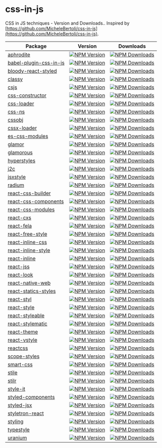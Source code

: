 # css-in-js
CSS in JS techniques - Version and Downloads.. Inspired by [https://github.com/MicheleBertoli/css-in-js](https://github.com/MicheleBertoli/css-in-js).

| Package | Version | Downloads | 
|---------|:-------:|:---------:|
[aphrodite](https://github.com/Khan/aphrodite) | [![NPM Version](https://img.shields.io/npm/v/aphrodite.svg?style=flat-square)](https://www.npmjs.com/package/aphrodite) | [![NPM Downloads](https://img.shields.io/npm/dm/aphrodite.svg?style=flat-square)](https://www.npmjs.com/package/aphrodite) |
[babel-plugin-css-in-js](https://github.com/martinandert/babel-plugin-css-in-js) | [![NPM Version](https://img.shields.io/npm/v/babel-plugin-css-in-js.svg?style=flat-square)](https://www.npmjs.com/package/babel-plugin-css-in-js) | [![NPM Downloads](https://img.shields.io/npm/dm/babel-plugin-css-in-js.svg?style=flat-square)](https://www.npmjs.com/package/babel-plugin-css-in-js) |
[bloody-react-styled](https://github.com/bloodyowl/react-styled) | [![NPM Version](https://img.shields.io/npm/v/bloody-react-styled.svg?style=flat-square)](https://www.npmjs.com/package/bloody-react-styled) | [![NPM Downloads](https://img.shields.io/npm/dm/bloody-react-styled.svg?style=flat-square)](https://www.npmjs.com/package/bloody-react-styled) |
[classy](https://github.com/inturn/classy) | [![NPM Version](https://img.shields.io/npm/v/classy.svg?style=flat-square)](https://www.npmjs.com/package/classy) | [![NPM Downloads](https://img.shields.io/npm/dm/classy.svg?style=flat-square)](https://www.npmjs.com/package/classy) |
[csjs](https://github.com/rtsao/csjs) | [![NPM Version](https://img.shields.io/npm/v/csjs.svg?style=flat-square)](https://www.npmjs.com/package/csjs) | [![NPM Downloads](https://img.shields.io/npm/dm/csjs.svg?style=flat-square)](https://www.npmjs.com/package/csjs) |
[css-constructor](https://github.com/siddharthkp/css-constructor) | [![NPM Version](https://img.shields.io/npm/v/css-constructor.svg?style=flat-square)](https://www.npmjs.com/package/css-constructor) | [![NPM Downloads](https://img.shields.io/npm/dm/css-constructor.svg?style=flat-square)](https://www.npmjs.com/package/css-constructor) |
[css-loader](https://github.com/webpack/css-loader) | [![NPM Version](https://img.shields.io/npm/v/css-loader.svg?style=flat-square)](https://www.npmjs.com/package/css-loader) | [![NPM Downloads](https://img.shields.io/npm/dm/css-loader.svg?style=flat-square)](https://www.npmjs.com/package/css-loader) |
[css-ns](https://github.com/jareware/css-ns) | [![NPM Version](https://img.shields.io/npm/v/css-ns.svg?style=flat-square)](https://www.npmjs.com/package/css-ns) | [![NPM Downloads](https://img.shields.io/npm/dm/css-ns.svg?style=flat-square)](https://www.npmjs.com/package/css-ns) |
[cssobj](https://github.com/cssobj/cssobj) | [![NPM Version](https://img.shields.io/npm/v/cssobj.svg?style=flat-square)](https://www.npmjs.com/package/cssobj) | [![NPM Downloads](https://img.shields.io/npm/dm/cssobj.svg?style=flat-square)](https://www.npmjs.com/package/cssobj) |
[cssx-loader](https://github.com/krasimir/cssx) | [![NPM Version](https://img.shields.io/npm/v/cssx-loader.svg?style=flat-square)](https://www.npmjs.com/package/cssx-loader) | [![NPM Downloads](https://img.shields.io/npm/dm/cssx-loader.svg?style=flat-square)](https://www.npmjs.com/package/cssx-loader) |
[es-css-modules](https://github.com/jacobp100/es-css-modules) | [![NPM Version](https://img.shields.io/npm/v/es-css-modules.svg?style=flat-square)](https://www.npmjs.com/package/es-css-modules) | [![NPM Downloads](https://img.shields.io/npm/dm/es-css-modules.svg?style=flat-square)](https://www.npmjs.com/package/es-css-modules) |
[glamor](https://github.com/threepointone/glamor) | [![NPM Version](https://img.shields.io/npm/v/glamor.svg?style=flat-square)](https://www.npmjs.com/package/glamor) | [![NPM Downloads](https://img.shields.io/npm/dm/glamor.svg?style=flat-square)](https://www.npmjs.com/package/glamor) |
[glamorous](https://github.com/paypal/glamorous) | [![NPM Version](https://img.shields.io/npm/v/glamorous.svg?style=flat-square)](https://www.npmjs.com/package/glamorous) | [![NPM Downloads](https://img.shields.io/npm/dm/glamorous.svg?style=flat-square)](https://www.npmjs.com/package/glamorous) |
[hyperstyles](https://github.com/colingourlay/hyperstyles) | [![NPM Version](https://img.shields.io/npm/v/hyperstyles.svg?style=flat-square)](https://www.npmjs.com/package/hyperstyles) | [![NPM Downloads](https://img.shields.io/npm/dm/hyperstyles.svg?style=flat-square)](https://www.npmjs.com/package/hyperstyles) |
[j2c](https://github.com/j2css/j2c) | [![NPM Version](https://img.shields.io/npm/v/j2c.svg?style=flat-square)](https://www.npmjs.com/package/j2c) | [![NPM Downloads](https://img.shields.io/npm/dm/j2c.svg?style=flat-square)](https://www.npmjs.com/package/j2c) |
[jsxstyle](https://github.com/petehunt/jsxstyle) | [![NPM Version](https://img.shields.io/npm/v/jsxstyle.svg?style=flat-square)](https://www.npmjs.com/package/jsxstyle) | [![NPM Downloads](https://img.shields.io/npm/dm/jsxstyle.svg?style=flat-square)](https://www.npmjs.com/package/jsxstyle) |
[radium](https://github.com/FormidableLabs/radium) | [![NPM Version](https://img.shields.io/npm/v/radium.svg?style=flat-square)](https://www.npmjs.com/package/radium) | [![NPM Downloads](https://img.shields.io/npm/dm/radium.svg?style=flat-square)](https://www.npmjs.com/package/radium) |
[react-css-builder](https://github.com/jhudson8/react-css-builder) | [![NPM Version](https://img.shields.io/npm/v/react-css-builder.svg?style=flat-square)](https://www.npmjs.com/package/react-css-builder) | [![NPM Downloads](https://img.shields.io/npm/dm/react-css-builder.svg?style=flat-square)](https://www.npmjs.com/package/react-css-builder) |
[react-css-components](https://github.com/andreypopp/react-css-components) | [![NPM Version](https://img.shields.io/npm/v/react-css-components.svg?style=flat-square)](https://www.npmjs.com/package/react-css-components) | [![NPM Downloads](https://img.shields.io/npm/dm/react-css-components.svg?style=flat-square)](https://www.npmjs.com/package/react-css-components) |
[react-css-modules](https://github.com/gajus/react-css-modules) | [![NPM Version](https://img.shields.io/npm/v/react-css-modules.svg?style=flat-square)](https://www.npmjs.com/package/react-css-modules) | [![NPM Downloads](https://img.shields.io/npm/dm/react-css-modules.svg?style=flat-square)](https://www.npmjs.com/package/react-css-modules) |
[react-cxs](https://github.com/jxnblk/react-cxs) | [![NPM Version](https://img.shields.io/npm/v/react-cxs.svg?style=flat-square)](https://www.npmjs.com/package/react-cxs) | [![NPM Downloads](https://img.shields.io/npm/dm/react-cxs.svg?style=flat-square)](https://www.npmjs.com/package/react-cxs) |
[react-fela](https://github.com/rofrischmann/fela/tree/master/packages/react-fela) | [![NPM Version](https://img.shields.io/npm/v/react-fela.svg?style=flat-square)](https://www.npmjs.com/package/react-fela) | [![NPM Downloads](https://img.shields.io/npm/dm/react-fela.svg?style=flat-square)](https://www.npmjs.com/package/react-fela) |
[react-free-style](https://github.com/blakeembrey/react-free-style) | [![NPM Version](https://img.shields.io/npm/v/react-free-style.svg?style=flat-square)](https://www.npmjs.com/package/react-free-style) | [![NPM Downloads](https://img.shields.io/npm/dm/react-free-style.svg?style=flat-square)](https://www.npmjs.com/package/react-free-style) |
[react-inline-css](https://github.com/RickWong/react-inline-css) | [![NPM Version](https://img.shields.io/npm/v/react-inline-css.svg?style=flat-square)](https://www.npmjs.com/package/react-inline-css) | [![NPM Downloads](https://img.shields.io/npm/dm/react-inline-css.svg?style=flat-square)](https://www.npmjs.com/package/react-inline-css) |
[react-inline-style](https://github.com/dowjones/react-inline-style) | [![NPM Version](https://img.shields.io/npm/v/react-inline-style.svg?style=flat-square)](https://www.npmjs.com/package/react-inline-style) | [![NPM Downloads](https://img.shields.io/npm/dm/react-inline-style.svg?style=flat-square)](https://www.npmjs.com/package/react-inline-style) |
[react-inline](https://github.com/martinandert/react-inline) | [![NPM Version](https://img.shields.io/npm/v/react-inline.svg?style=flat-square)](https://www.npmjs.com/package/react-inline) | [![NPM Downloads](https://img.shields.io/npm/dm/react-inline.svg?style=flat-square)](https://www.npmjs.com/package/react-inline) |
[react-jss](https://github.com/jsstyles/react-jss) | [![NPM Version](https://img.shields.io/npm/v/react-jss.svg?style=flat-square)](https://www.npmjs.com/package/react-jss) | [![NPM Downloads](https://img.shields.io/npm/dm/react-jss.svg?style=flat-square)](https://www.npmjs.com/package/react-jss) |
[react-look](https://github.com/rofrischmann/react-look) | [![NPM Version](https://img.shields.io/npm/v/react-look.svg?style=flat-square)](https://www.npmjs.com/package/react-look) | [![NPM Downloads](https://img.shields.io/npm/dm/react-look.svg?style=flat-square)](https://www.npmjs.com/package/react-look) |
[react-native-web](https://github.com/necolas/react-native-web) | [![NPM Version](https://img.shields.io/npm/v/react-native-web.svg?style=flat-square)](https://www.npmjs.com/package/react-native-web) | [![NPM Downloads](https://img.shields.io/npm/dm/react-native-web.svg?style=flat-square)](https://www.npmjs.com/package/react-native-web) |
[react-statics-styles](https://github.com/elierotenberg/react-statics-styles) | [![NPM Version](https://img.shields.io/npm/v/react-statics-styles.svg?style=flat-square)](https://www.npmjs.com/package/react-statics-styles) | [![NPM Downloads](https://img.shields.io/npm/dm/react-statics-styles.svg?style=flat-square)](https://www.npmjs.com/package/react-statics-styles) |
[react-styl](https://github.com/nick/react-styl) | [![NPM Version](https://img.shields.io/npm/v/react-styl.svg?style=flat-square)](https://www.npmjs.com/package/react-styl) | [![NPM Downloads](https://img.shields.io/npm/dm/react-styl.svg?style=flat-square)](https://www.npmjs.com/package/react-styl) |
[react-style](https://github.com/js-next/react-style) | [![NPM Version](https://img.shields.io/npm/v/react-style.svg?style=flat-square)](https://www.npmjs.com/package/react-style) | [![NPM Downloads](https://img.shields.io/npm/dm/react-style.svg?style=flat-square)](https://www.npmjs.com/package/react-style) |
[react-styleable](https://github.com/pluralsight/react-styleable) | [![NPM Version](https://img.shields.io/npm/v/react-styleable.svg?style=flat-square)](https://www.npmjs.com/package/react-styleable) | [![NPM Downloads](https://img.shields.io/npm/dm/react-styleable.svg?style=flat-square)](https://www.npmjs.com/package/react-styleable) |
[react-stylematic](https://github.com/rtsao/react-stylematic) | [![NPM Version](https://img.shields.io/npm/v/react-stylematic.svg?style=flat-square)](https://www.npmjs.com/package/react-stylematic) | [![NPM Downloads](https://img.shields.io/npm/dm/react-stylematic.svg?style=flat-square)](https://www.npmjs.com/package/react-stylematic) |
[react-theme](https://github.com/azazdeaz/react-theme) | [![NPM Version](https://img.shields.io/npm/v/react-theme.svg?style=flat-square)](https://www.npmjs.com/package/react-theme) | [![NPM Downloads](https://img.shields.io/npm/dm/react-theme.svg?style=flat-square)](https://www.npmjs.com/package/react-theme) |
[react-vstyle](https://github.com/fdecampredon/react-vstyle) | [![NPM Version](https://img.shields.io/npm/v/react-vstyle.svg?style=flat-square)](https://www.npmjs.com/package/react-vstyle) | [![NPM Downloads](https://img.shields.io/npm/dm/react-vstyle.svg?style=flat-square)](https://www.npmjs.com/package/react-vstyle) |
[reactcss](https://github.com/casesandberg/reactcss) | [![NPM Version](https://img.shields.io/npm/v/reactcss.svg?style=flat-square)](https://www.npmjs.com/package/reactcss) | [![NPM Downloads](https://img.shields.io/npm/dm/reactcss.svg?style=flat-square)](https://www.npmjs.com/package/reactcss) |
[scope-styles](https://github.com/rtsao/scope-styles) | [![NPM Version](https://img.shields.io/npm/v/scope-styles.svg?style=flat-square)](https://www.npmjs.com/package/scope-styles) | [![NPM Downloads](https://img.shields.io/npm/dm/scope-styles.svg?style=flat-square)](https://www.npmjs.com/package/scope-styles) |
[smart-css](https://github.com/hackhat/smart-css) | [![NPM Version](https://img.shields.io/npm/v/smart-css.svg?style=flat-square)](https://www.npmjs.com/package/smart-css) | [![NPM Downloads](https://img.shields.io/npm/dm/smart-css.svg?style=flat-square)](https://www.npmjs.com/package/smart-css) |
[stile](https://github.com/bloodyowl/stile) | [![NPM Version](https://img.shields.io/npm/v/stile.svg?style=flat-square)](https://www.npmjs.com/package/stile) | [![NPM Downloads](https://img.shields.io/npm/dm/stile.svg?style=flat-square)](https://www.npmjs.com/package/stile) |
[stilr](https://github.com/kodyl/stilr) | [![NPM Version](https://img.shields.io/npm/v/stilr.svg?style=flat-square)](https://www.npmjs.com/package/stilr) | [![NPM Downloads](https://img.shields.io/npm/dm/stilr.svg?style=flat-square)](https://www.npmjs.com/package/stilr) |
[style-it](https://github.com/buildbreakdo/style-it) | [![NPM Version](https://img.shields.io/npm/v/style-it.svg?style=flat-square)](https://www.npmjs.com/package/style-it) | [![NPM Downloads](https://img.shields.io/npm/dm/style-it.svg?style=flat-square)](https://www.npmjs.com/package/style-it) |
[styled-components](https://github.com/styled-components/styled-components) | [![NPM Version](https://img.shields.io/npm/v/styled-components.svg?style=flat-square)](https://www.npmjs.com/package/styled-components) | [![NPM Downloads](https://img.shields.io/npm/dm/styled-components.svg?style=flat-square)](https://www.npmjs.com/package/styled-components) |
[styled-jsx](https://github.com/zeit/styled-jsx) | [![NPM Version](https://img.shields.io/npm/v/styled-jsx.svg?style=flat-square)](https://www.npmjs.com/package/styled-jsx) | [![NPM Downloads](https://img.shields.io/npm/dm/styled-jsx.svg?style=flat-square)](https://www.npmjs.com/package/styled-jsx) |
[styletron-react](https://github.com/rtsao/styletron) | [![NPM Version](https://img.shields.io/npm/v/styletron-react.svg?style=flat-square)](https://www.npmjs.com/package/styletron-react) | [![NPM Downloads](https://img.shields.io/npm/dm/styletron-react.svg?style=flat-square)](https://www.npmjs.com/package/styletron-react) |
[styling](https://github.com/andreypopp/styling) | [![NPM Version](https://img.shields.io/npm/v/styling.svg?style=flat-square)](https://www.npmjs.com/package/styling) | [![NPM Downloads](https://img.shields.io/npm/dm/styling.svg?style=flat-square)](https://www.npmjs.com/package/styling) |
[typestyle](https://github.com/typestyle/typestyle) | [![NPM Version](https://img.shields.io/npm/v/typestyle.svg?style=flat-square)](https://www.npmjs.com/package/typestyle) | [![NPM Downloads](https://img.shields.io/npm/dm/typestyle.svg?style=flat-square)](https://www.npmjs.com/package/typestyle) |
[uranium](https://github.com/tuckerconnelly/uranium) | [![NPM Version](https://img.shields.io/npm/v/uranium.svg?style=flat-square)](https://www.npmjs.com/package/uranium) | [![NPM Downloads](https://img.shields.io/npm/dm/uranium.svg?style=flat-square)](https://www.npmjs.com/package/uranium) |
